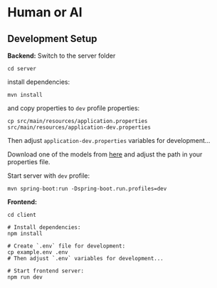 # Human or AI
## Development Setup
__Backend:__
Switch to the server folder
```
cd server
```
install dependencies:
```
mvn install
```
and copy properties to `dev` profile properties:
```
cp src/main/resources/application.properties src/main/resources/application-dev.properties
```
Then adjust `application-dev.properties` variables for development...

Download one of the models from [here](https://gpt4all.io/index.html) and adjust the path in your properties file.

Start server with `dev` profile:
```
mvn spring-boot:run -Dspring-boot.run.profiles=dev
```

__Frontend:__
```
cd client

# Install dependencies:
npm install

# Create `.env` file for development:
cp example.env .env
# Then adjust `.env` variables for development...

# Start frontend server:
npm run dev
```
